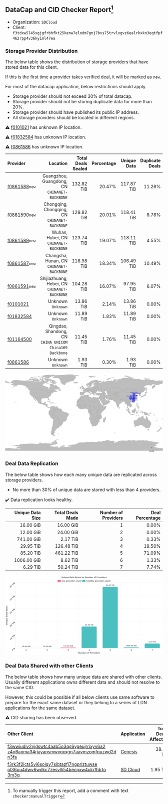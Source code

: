 ## DataCap and CID Checker Report[^1]
 - Organization: `SDCloud`
 - Client: `f3tdxw5l45xgjgfrbhfkt25kenw7elodm7gnj7bvs75trvlxgvz6ealrkxkn3eqtfpf462rpp4v36kyiml47ea`
### Storage Provider Distribution
The below table shows the distribution of storage providers that have stored data for this client.

If this is the first time a provider takes verified deal, it will be marked as `new`.

For most of the datacap application, below restrictions should apply.
 - Storage provider should not exceed 30% of total datacap.
 - Storage provider should not be storing duplicate data for more than 20%.
 - Storage provider should have published its public IP address.
 - All storage providers should be located in different regions.

⚠️ [f0101021](https://filfox.info/en/address/f0101021) has unknown IP location.

⚠️ [f01832584](https://filfox.info/en/address/f01832584) has unknown IP location.

⚠️ [f0861586](https://filfox.info/en/address/f0861586) has unknown IP location.

| Provider                                                  |                                                   Location | Total Deals Sealed | Percentage | Unique Data | Duplicate Deals |
| :-------------------------------------------------------- | ---------------------------------------------------------: | -----------------: | ---------: | ----------: | --------------: |
| [f0861588](https://filfox.info/en/address/f0861588)`new`  |           Guangzhou, Guangdong, CN<br/>`CHINANET-BACKBONE` |         132.82 TiB |     20.47% |  117.87 TiB |          11.26% |
| [f0861590](https://filfox.info/en/address/f0861590)`new`  |           Chongqing, Chongqing, CN<br/>`CHINANET-BACKBONE` |         129.82 TiB |     20.01% |  118.41 TiB |           8.78% |
| [f0861589](https://filfox.info/en/address/f0861589)`new`  |                   Wuhan, Hubei, CN<br/>`CHINANET-BACKBONE` |         123.74 TiB |     19.07% |  118.11 TiB |           4.55% |
| [f0861587](https://filfox.info/en/address/f0861587)`new`  |                Changsha, Hunan, CN<br/>`CHINANET-BACKBONE` |         118.98 TiB |     18.34% |  106.49 TiB |          10.49% |
| [f0861591](https://filfox.info/en/address/f0861591)`new`  |            Shijiazhuang, Hebei, CN<br/>`CHINANET-BACKBONE` |         104.28 TiB |     16.07% |   97.95 TiB |           6.07% |
| [f0101021](https://filfox.info/en/address/f0101021)       |                                      Unknown<br/>`Unknown` |          13.86 TiB |      2.14% |   13.86 TiB |           0.00% |
| [f01832584](https://filfox.info/en/address/f01832584)     |                                      Unknown<br/>`Unknown` |          11.89 TiB |      1.83% |   11.89 TiB |           0.00% |
| [f01164500](https://filfox.info/en/address/f01164500)     | Qingdao, Shandong, CN<br/>`CHINA UNICOM China169 Backbone` |          11.45 TiB |      1.76% |   11.45 TiB |           0.00% |
| [f0861586](https://filfox.info/en/address/f0861586)       |                                      Unknown<br/>`Unknown` |           1.93 TiB |      0.30% |    1.93 TiB |           0.00% |

![Provider Distribution](https://raw.githubusercontent.com/data-preservation-programs/filplus-checker-assets/main/filecoin-project/filecoin-plus-large-datasets/issues/260/1671735904381.png)
### Deal Data Replication
The below table shows how each many unique data are replicated across storage providers.
- No more than 30% of unique data are stored with less than 4 providers.

✔️ Data replication looks healthy.

| Unique Data Size | Total Deals Made | Number of Providers | Deal Percentage |
| ---------------: | ---------------: | ------------------: | --------------: |
|        16.00 GiB |        16.00 GiB |                   1 |           0.00% |
|        12.00 GiB |        24.00 GiB |                   2 |           0.00% |
|       741.00 GiB |         2.17 TiB |                   3 |           0.33% |
|        29.95 TiB |       126.48 TiB |                   4 |          19.50% |
|        85.20 TiB |       461.22 TiB |                   5 |          71.09% |
|      1006.00 GiB |         8.62 TiB |                   6 |           1.33% |
|         6.29 TiB |        50.24 TiB |                   7 |           7.74% |

![Replication Distribution](https://raw.githubusercontent.com/data-preservation-programs/filplus-checker-assets/main/filecoin-project/filecoin-plus-large-datasets/issues/260/1671735905464.png)
### Deal Data Shared with other Clients
The below table shows how many unique data are shared with other clients.
Usually different applications owns different data and should not resolve to the same CID.

However, this could be possible if all below clients use same software to prepare for the exact same dataset or they belong to a series of LDN applications for the same dataset.

⚠️ CID sharing has been observed.

| Other Client                                                                                                                                                                                                              | Application                                                                                 | Total Deals Affected | Unique CIDs |  Verifier |
| :------------------------------------------------------------------------------------------------------------------------------------------------------------------------------------------------------------------------ | :------------------------------------------------------------------------------------------ | -------------------: | ----------: | --------: |
| [f3wwiudiv2vjdswtc4aab5o3qs6ygeujrrixyv6a2<br/>z4o6aoma34rjayapsmwvqxxgn7aavmzomfquzwd2d<br/>n3fa](https://filfox.info/en/address/f3wwiudiv2vjdswtc4aab5o3qs6ygeujrrixyv6a2z4o6aoma34rjayapsmwvqxxgn7aavmzomfquzwd2dn3fa) | [Genesis](https://github.com/filecoin-project/filecoin-plus-client-onboarding/issues/1700)  |            38.78 TiB |       6,890 | Steven Li |
| [f3rk3f2lcts5vi6solqy7sibtazfj7ngpriztuwse<br/>ol36uu4dwv6wdkc7zesvlli54becpxw4ukrffdrto<br/>3m3q](https://filfox.info/en/address/f3rk3f2lcts5vi6solqy7sibtazfj7ngpriztuwseol36uu4dwv6wdkc7zesvlli54becpxw4ukrffdrto3m3q) | [SD Cloud](https://github.com/filecoin-project/filecoin-plus-client-onboarding/issues/1374) |             1.95 TiB |         250 |  Eric Liu |

[^1]: To manually trigger this report, add a comment with text `checker:manualTrigger`
